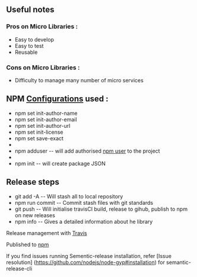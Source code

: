 ## Useful notes
### Pros on Micro Libraries :
 * Easy to develop
 * Easy to test
 * Reusable

### Cons on Micro Libraries :
 * Difficulty to manage many number of micro services

## NPM [Configurations](https://docs.npmjs.com/misc/config) used :
 * npm set init-author-name
 * npm set init-author-email
 * npm set init-author-url
 * npm set init-license
 * npm set save-exact
 * 
 * npm adduser -- will add authorised [npm user](https://www.npmjs.com) to the project
 * 
 * npm init -- will create package JSON

## Release steps
 * git add -A -- Will stash all to local repository
 * npm run commit -- Commit stash files with git standards
 * git push -- Will initialise travisCI build, release to gihub, publish to npm on new releases
 * npm info -- Gives a detailed information about he library


Release management with [Travis](travis-ci.org)

Published to [npm](www.npmjs.com)

If you find issues running Sementic-release installation, refer [Issue resolution] (https://github.com/nodejs/node-gyp#installation) for semantic-release-cli



